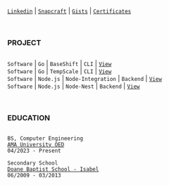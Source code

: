 [`Linkedin`](https://www.linkedin.com/in/kentlouisetonino) | [`Snapcraft`](https://snapcraft.io/publisher/kentlouisetonino) | [`Gists`](https://gist.github.com/kentlouisetonino) | [`Certificates`](https://github.com/kentlouisetonino/certificates)

<br />

### PROJECT
##
``Software`` | ``Go`` | ``BaseShift`` | ``CLI`` | [`View`](https://github.com/kentlouisetonino/baseshift) <br />
``Software`` | ``Go`` | ``TempScale`` | ``CLI`` | [`View`](https://github.com/kentlouisetonino/tempscale) <br />
``Software`` | ``Node.js`` | ``Node-Integration`` | ``Backend`` | [`View`](https://github.com/kentlouisetonino/node-backend) <br />
``Software`` | ``Node.js`` | ``Node-Nest`` | ``Backend`` | [`View`](https://github.com/kentlouisetonino/node-nest) <br />

<br />

### EDUCATION
##
``BS, Computer Engineering`` <br />
[`AMA University OED`](https://oed.com.ph/academic-programs/bachelors-degree/bachelor-of-science-in-computer-engineering/) <br />
``04/2023 - Present`` <br />

``Secondary School`` <br />
[`Doane Baptist School - Isabel`](https://drive.google.com/file/d/1-RjQ7ug_pgxH-k9-z3arDKfdoH6eFH7I/view?usp=sharing) <br />
``06/2009 - 03/2013``
